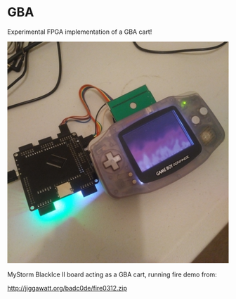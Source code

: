 # GBA
Experimental FPGA implementation of a GBA cart!

![](fire.jpg?raw=true)

MyStorm BlackIce II board acting as a GBA cart, running fire demo from:

http://jiggawatt.org/badc0de/fire0312.zip
